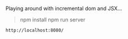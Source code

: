 Playing around with incremental dom and JSX...

> npm install
> npm run server

`http://localhost:8080/`
